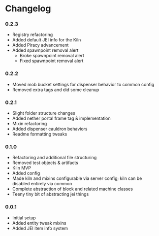 # Changelog

### 0.2.3
* Registry refactoring
* Added default JEI info for the Kiln
* Added Piracy advancement
* Added spawnpoint removal alert
  * Broke spawnpoint removal alert
  * Fixed spawnpoint removal alert

### 0.2.2
* Moved mob bucket settings for dispenser behavior to common config
* Removed extra tags and did some cleanup

### 0.2.1
* Slight folder structure changes
* Added nether portal frame tag & implementation
* Mixin refactoring
* Added dispenser cauldron behaviors
* Readme formatting tweaks

### 0.1.0
* Refactoring and additional file structuring
* Removed test objects & artifacts
* Kiln MVP
* Added config
* Made kiln and mixins configurable via server config; kiln can be disabled entirely via common
* Complete abstraction of block and related machine classes
* Teeny tiny bit of abstracting jei things

### 0.0.1
* Initial setup
* Added entity tweak mixins
* Added JEI item info system